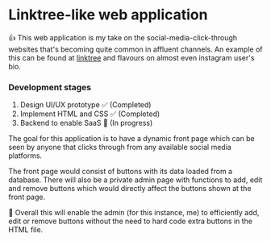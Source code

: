 # Linktree-like web application

👍 This web application is my take on the social-media-click-through 
websites that's becoming quite common in affluent channels. An
example of this can be found at [linktree](https://linktr.ee/) and
flavours on almost even instagram user's bio.

### Development stages
1. Design UI/UX prototype ✅ (Completed)
2. Implement HTML and CSS ✅ (Completed)
3. Backend to enable SaaS 🎯 (In progress)

The goal for this application is to have a dynamic front page 
which can be seen by anyone that clicks through from any available
social media platforms. 

The front page would consist of buttons with its data loaded 
from a database. There will also be a private admin page with
functions to add, edit and remove buttons which would directly
affect the buttons shown at the front page.

👑 Overall this will enable the admin (for this instance, me) to
efficiently add, edit or remove buttons without the need to
hard code extra buttons in the HTML file.

